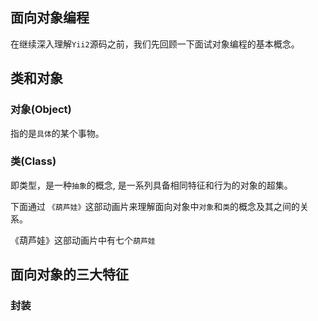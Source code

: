 面向对象编程
---------------

在继续深入理解`Yii2`源码之前，我们先回顾一下面试对象编程的基本概念。

## 类和对象

### 对象(Object)

指的是`具体`的某个事物。

### 类(Class)

即类型，是一种`抽象`的概念, 是一系列具备相同特征和行为的对象的超集。

下面通过 `《葫芦娃》`这部动画片来理解面向对象中`对象`和`类`的概念及其之间的关系。

《葫芦娃》这部动画片中有七个`葫芦娃`


## 面向对象的三大特征

### 封装




